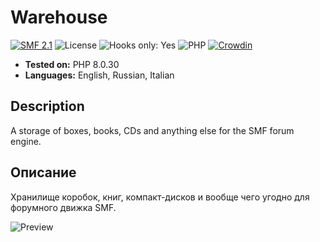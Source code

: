 # Warehouse

[![SMF 2.1](https://img.shields.io/badge/SMF-2.1-ed6033.svg?style=flat)](https://github.com/SimpleMachines/SMF2.1)
![License](https://img.shields.io/github/license/dragomano/warehouse)
![Hooks only: Yes](https://img.shields.io/badge/Hooks%20only-YES-blue)
![PHP](https://img.shields.io/badge/PHP-^8.0-blue.svg?style=flat)
[![Crowdin](https://badges.crowdin.net/smf-warehouse/localized.svg)](https://crowdin.com/project/smf-warehouse)

- **Tested on:** PHP 8.0.30
- **Languages:** English, Russian, Italian

## Description

A storage of boxes, books, CDs and anything else for the SMF forum engine.

## Описание

Хранилище коробок, книг, компакт-дисков и вообще чего угодно для форумного движка SMF.

![Preview](https://github.com/dragomano/Merge-Double-Posts/assets/229402/024aa912-6c06-4f1f-b5c7-bb8edbd4ccdf)

